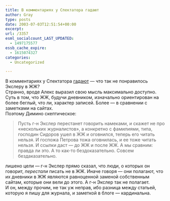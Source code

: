 ```yaml
---
title: В комментариях у Спектатора гадают
author: Gray
type: posts
date: 2003-07-03T12:51:54+00:00
excerpt:
url: /3357
esml_socialcount_LAST_UPDATED:
  - 1497175577
essb_cache_expire:
  - 1615074327
categories:
  - Uncategorized

---
```








В комментариях у Спектатора <a href="http://register.spectator.ru/03.07.2003/1/comments" target="_blank">гадают</a> &#8212; что так не понравилось Экслеру в ЖЖ?  
Странно, вроде Алекс выразил свою мысль максимально доступно. Суть в том, что ЖЖ, будучи дневником, изначально ориентирован на более беглый, что ли, характер записей. Более &#8212; в сравнении с заметками на сайтах.  
Поэтому Димино скептическое:

> Пусть г-н Экслер перестанет говорить намеками, и скажет не про &laquo;нескольких журналистов&raquo;, а конкретно с фамилиями, типа, господин Сидоров ушел в ЖЖ и оговнился, теперь его читать нельзя. И госпожа Петрова тожа оговнилась, и ее тоже читать нельзя. И ссылки даст &#8212; до ЖЖ и после ЖЖ. А мы сравним: правда ли это. А то как-то бездоказательно. Совсем бездаказательно.

лишено цели &#8212; г-н Экслер прямо сказал, что люди, о которых он говорит, _перестали_ писать не в ЖЖ. Иначе говоря &#8212; они полагают, что их дневники в ЖЖ являются равноценной заменой собственным сайтам, которые они вели до этого. А г-н Экслер так не полагает.  
И он, между прочим, не так уж неправ, ибо разница между статьей, которую я пишу для журнала, и заметкой в блоге &#8212; кардинальна.